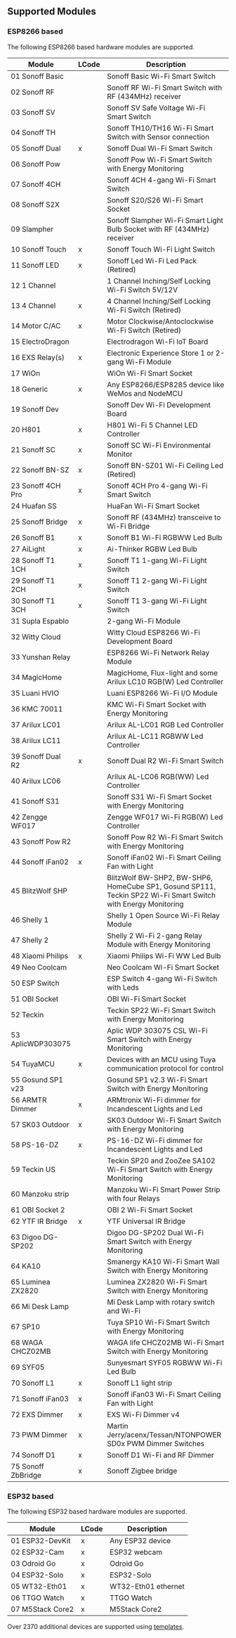 ## Supported Modules

### ESP8266 based
The following ESP8266 based hardware modules are supported.

Module             | LCode | Description
-------------------|-------|-----------------------
01 Sonoff Basic    |       | Sonoff Basic Wi-Fi Smart Switch
02 Sonoff RF       |       | Sonoff RF Wi-Fi Smart Switch with RF (434MHz) receiver
03 Sonoff SV       |       | Sonoff SV Safe Voltage Wi-Fi Smart Switch
04 Sonoff TH       |       | Sonoff TH10/TH16 Wi-Fi Smart Switch with Sensor connection
05 Sonoff Dual     |   x   | Sonoff Dual Wi-Fi Smart Switch
06 Sonoff Pow      |       | Sonoff Pow Wi-Fi Smart Switch with Energy Monitoring
07 Sonoff 4CH      |       | Sonoff 4CH 4-gang Wi-Fi Smart Switch
08 Sonoff S2X      |       | Sonoff S20/S26 Wi-Fi Smart Socket
09 Slampher        |       | Sonoff Slampher Wi-Fi Smart Light Bulb Socket with RF (434MHz) receiver
10 Sonoff Touch    |   x   | Sonoff Touch Wi-Fi Light Switch
11 Sonoff LED      |   x   | Sonoff Led Wi-Fi Led Pack (Retired)
12 1 Channel       |       | 1 Channel Inching/Self Locking Wi-Fi Switch 5V/12V
13 4 Channel       |   x   | 4 Channel Inching/Self Locking Wi-Fi Switch (Retired)
14 Motor C/AC      |   x   | Motor Clockwise/Antoclockwise Wi-Fi Switch (Retired)
15 ElectroDragon   |       | Electrodragon Wi-Fi IoT Board
16 EXS Relay(s)    |   x   | Electronic Experience Store 1 or 2-gang Wi-Fi Module
17 WiOn            |       | WiOn Wi-Fi Smart Socket
18 Generic         |   x   | Any ESP8266/ESP8285 device like WeMos and NodeMCU
19 Sonoff Dev      |       | Sonoff Dev Wi-Fi Development Board
20 H801            |   x   | H801 Wi-Fi 5 Channel LED Controller
21 Sonoff SC       |   x   | Sonoff SC Wi-Fi Environmental Monitor
22 Sonoff BN-SZ    |   x   | Sonoff BN-SZ01 Wi-Fi Ceiling Led (Retired)
23 Sonoff 4CH Pro  |   x   | Sonoff 4CH Pro 4-gang Wi-Fi Smart Switch
24 Huafan SS       |       | HuaFan Wi-Fi Smart Socket
25 Sonoff Bridge   |   x   | Sonoff RF (434MHz) transceive to Wi-Fi Bridge
26 Sonoff B1       |   x   | Sonoff B1 Wi-Fi RGBWW Led Bulb
27 AiLight         |   x   | Ai-Thinker RGBW Led Bulb
28 Sonoff T1 1CH   |   x   | Sonoff T1 1-gang Wi-Fi Light Switch
29 Sonoff T1 2CH   |   x   | Sonoff T1 2-gang Wi-Fi Light Switch
30 Sonoff T1 3CH   |   x   | Sonoff T1 3-gang Wi-Fi Light Switch
31 Supla Espablo   |       | 2-gang Wi-Fi Module
32 Witty Cloud     |       | Witty Cloud ESP8266 Wi-Fi Development Board
33 Yunshan Relay   |       | ESP8266 Wi-Fi Network Relay Module
34 MagicHome       |       | MagicHome, Flux-light and some Arilux LC10 RGB(W) Led Controller
35 Luani HVIO      |       | Luani ESP8266 Wi-Fi I/O Module
36 KMC 70011       |       | KMC Wi-Fi Smart Socket with Energy Monitoring
37 Arilux LC01     |       | Arilux AL-LC01 RGB Led Controller
38 Arilux LC11     |       | Arilux AL-LC11 RGBWW Led Controller
39 Sonoff Dual R2  |   x   | Sonoff Dual R2 Wi-Fi Smart Switch
40 Arilux LC06     |       | Arilux AL-LC06 RGB(WW) Led Controller
41 Sonoff S31      |       | Sonoff S31 Wi-Fi Smart Socket with Energy Monitoring
42 Zengge WF017    |       | Zengge WF017 Wi-Fi RGB(W) Led Controller
43 Sonoff Pow R2   |       | Sonoff Pow R2 Wi-Fi Smart Switch with Energy Monitoring
44 Sonoff iFan02   |   x   | Sonoff iFan02 Wi-Fi Smart Ceiling Fan with Light
45 BlitzWolf SHP   |       | BlitzWolf BW-SHP2, BW-SHP6, HomeCube SP1, Gosund SP111, Teckin SP22 Wi-Fi Smart Switch with Energy Monitoring
46 Shelly 1        |       | Shelly 1 Open Source Wi-Fi Relay Module
47 Shelly 2        |       | Shelly 2 Wi-Fi 2-gang Relay Module with Energy Monitoring
48 Xiaomi Philips  |   x   | Xiaomi Philips Wi-Fi WW Led Bulb
49 Neo Coolcam     |       | Neo Coolcam Wi-Fi Smart Socket
50 ESP Switch      |       | ESP Switch 4-gang Wi-Fi Switch with Leds
51 OBI Socket      |       | OBI Wi-Fi Smart Socket
52 Teckin          |       | Teckin SP22 Wi-Fi Smart Switch with Energy Monitoring
53 AplicWDP303075  |       | Aplic WDP 303075 CSL Wi-Fi Smart Switch with Energy Monitoring
54 TuyaMCU         |   x   | Devices with an MCU using Tuya communication protocol for control
55 Gosund SP1 v23  |       | Gosund SP1 v2.3 Wi-Fi Smart Switch with Energy Monitoring
56 ARMTR Dimmer    |   x   | ARMtronix Wi-Fi dimmer for Incandescent Lights and Led
57 SK03 Outdoor    |   x   | SK03 Outdoor Wi-Fi Smart Switch with Energy Monitoring
58 PS-16-DZ        |   x   | PS-16-DZ  Wi-Fi dimmer for Incandescent Lights and Led
59 Teckin US       |       | Teckin SP20 and ZooZee SA102 Wi-Fi Smart Switch with Energy Monitoring
60 Manzoku strip   |       | Manzoku Wi-Fi Smart Power Strip with four Relays
61 OBI Socket 2    |       | OBI 2 Wi-Fi Smart Socket
62 YTF IR Bridge   |   x   | YTF Universal IR Bridge
63 Digoo DG-SP202  |       | Digoo DG-SP202 Dual Wi-Fi Smart Switch with Energy Monitoring
64 KA10            |       | Smanergy KA10 Wi-Fi Smart Wall Switch with Energy Monitoring
65 Luminea ZX2820  |       | Luminea ZX2820 Wi-Fi Smart Switch with Energy Monitoring
66 Mi Desk Lamp    |       | Mi Desk Lamp with rotary switch and Wi-Fi
67 SP10            |       | Tuya SP10 Wi-Fi Smart Switch with Energy Monitoring
68 WAGA CHCZ02MB   |       | WAGA life CHCZ02MB Wi-Fi Smart Switch with Energy Monitoring
69 SYF05           |       | Sunyesmart SYF05 RGBWW Wi-Fi Led Bulb
70 Sonoff L1       |   x   | Sonoff L1 light strip
71 Sonoff iFan03   |   x   | Sonoff iFan03 Wi-Fi Smart Ceiling Fan with Light
72 EXS Dimmer      |   x   | EXS Wi-Fi Dimmer v4
73 PWM Dimmer      |   x   | Martin Jerry/acenx/Tessan/NTONPOWER SD0x PWM Dimmer Switches
74 Sonoff D1       |   x   | Sonoff D1 Wi-Fi and RF Dimmer
75 Sonoff ZbBridge |   x   | Sonoff Zigbee bridge

### ESP32 based
The following ESP32 based hardware modules are supported.

Module             | LCode | Description
-------------------|-------|-----------------------
01 ESP32-DevKit    |   x   | Any ESP32 device
02 ESP32-Cam       |   x   | ESP32 webcam
03 Odroid Go       |   x   | Odroid Go
04 ESP32-Solo      |   x   | ESP32-Solo
05 WT32-Eth01      |   x   | WT32-Eth01 ethernet
06 TTGO Watch      |   x   | TTGO Watch
07 M5Stack Core2   |   x   | M5Stack Core2

Over 2370 additional devices are supported using [templates](TEMPLATES.md).
